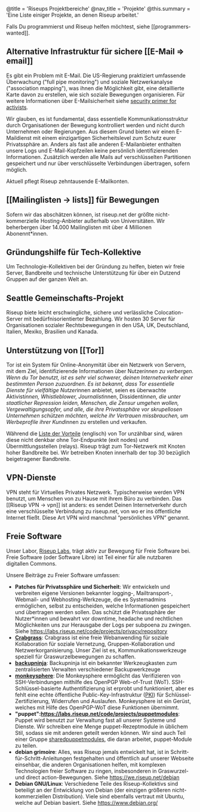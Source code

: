 @title = 'Riseups Projektbereiche'
@nav_title = 'Projekte'
@this.summary = 'Eine Liste einiger Projekte, an denen Riseup arbeitet.'

Falls Du programmierst und Riseup helfen möchtest, siehe [[programmers-wanted]].

## Alternative Infrastruktur für sichere [[E-Mail => email]]

Es gibt ein Problem mit E-Mail. Die US-Regierung praktiziert umfassende Überwachung ("full pipe monitoring") und soziale Netzwerkanalyse ("association mapping"), was ihnen die Möglichkeit gibt, eine detaillierte Karte davon zu erstellen, wie sich soziale Bewegungen organisieren. Für weitere Informationen über E-Mailsicherheit siehe [security primer for activists](https://web.archive.org/web/20160306044630/https://zine.riseup.net/).

Wir glauben, es ist fundamental, dass essentielle Kommunikationsstruktur durch Organisationen der Bewegung kontrolliert werden und nicht durch Unternehmen oder Regierungen. Aus diesem Grund bieten wir einen E-Maildienst mit einem einzigartigen Sicherheitslevel zum Schutz eurer Privatssphäre an. Anders als fast alle anderen E-Mailanbieter enthalten unsere Logs und E-Mail-Kopfzeilen keine persönlich identifizierenden Informationen. Zusätzlich werden alle Mails auf verschlüsselten Partitionen gespeichert und nur über verschlüsselte Verbindungen übertragen, sofern möglich.

Aktuell pflegt Riseup zehntausende E-Mailkonten.

## [[Mailinglisten -> lists]] für Bewegungen

Sofern wir das abschätzen können, ist riseup.net der größte nicht-kommerzielle Hosting-Anbieter außerhalb von Universitäten. Wir beherbergen über 14.000 Mailinglisten mit über 4 Millionen Abonennt*innen.

## Gründungshilfe für Tech-Kollektive

Um Technologie-Kollektiven bei der Gründung zu helfen, bieten wir freie Server, Bandbreite und technische Unterstützung für über ein Dutzend Gruppen auf der ganzen Welt an.

## Seattle Gemeinschafts-Projekt

Riseup biete leicht erschwingliche, sichere und verlässliche Colocation-Server mit bedürfnisorientierter Bezahlung. Wir hosten 30 Server für Organisationen sozialer Rechtsbewegungen in den USA, UK, Deutschland, Italien, Mexiko, Brasilien und Kanada.

## Unterstützung von [[Tor]]

Tor ist ein System für Online-Anonymität über ein Netzwerk von Servern, mit dem Ziel, identifizierende Informationen über Nutzer*innen zu verbergen. Wenn du Tor benutzt, ist es sehr viel schwerer, deinen Internetverkehr einer bestimmten Person zuzuordnen. Es ist bekannt, dass Tor essentielle Dienste für vielfältige Nutzer*innen anbietet, seien es überwachte Aktivist*innen, Whistleblower, Journalist*innen, Dissident*innen, die unter staatlicher Repression leiden, Menschen, die Zensur umgehen wollen, Vergewaltigungsopfer, und alle, die ihre Privatssphäre vor skrupellosen Unternehmen schützen möchten, welche ihr Vertrauen missbrauchen, um Werbeprofile ihrer Kund*innen zu erstellen und verkaufen.

Während die [Liste der Vorteile](https://www.torproject.org/about/torusers.html.en) (englisch) von Tor unzählbar sind, wären diese nicht denkbar ohne Tor-Endpunkte (exit nodes) und Übermittlungsstellen (relays). Riseup trägt zum Tor-Netzwerk mit Knoten hoher Bandbreite bei. Wir betreiben Knoten innerhalb der top 30 bezüglich beigetragener Bandbreite.

## VPN-Dienste

VPN steht für Virtuelles Privates Netzwerk. Typischerweise werden VPN benutzt, um Menschen von zu Hause mit ihrem Büro zu verbinden. Das [[Riseup VPN -> vpn]] ist anders: es sendet Deinen Internetverkehr durch eine verschlüsselte Verbindung zu riseup.net, von wo er ins öffentliche Internet fließt. Diese Art VPN wird manchmal “persönliches VPN” genannt.

## Freie Software

Unser Labor, [Riseup Labs](https://riseuplabs.org), trägt aktiv zur Bewegung für Freie Software bei. Freie Software (oder Software Libre) ist Teil einer für alle nutzbaren digitallen Commons.

Unsere Beiträge zu Freier Software umfassen:

* **Patches für Privatssphäre und Sicherheit**: Wir entwickeln und verbreiten eigene Versionen bekannter logging-, Mailtransport-, Webmail- und Webhosting-Werkzeuge, die es Systemadmins ermöglichen, selbst zu entscheiden, welche Informationen gespeichert und übertragen werden sollen. Das schützt die Privatssphäre der Nutzer*innen und bewahrt vor downtime, headache und rechtlichen Möglichkeiten uns zur Herausgabe der Logs per subpoena zu zwingen. Siehe https://labs.riseup.net/code/projects/privacy/repository
* **[Crabgrass](https://0xacab.org/riseuplabs/crabgrass)**: Crabgrass ist eine freie Webanwending für soziale Kollaboration für soziale Vernetzung, Gruppen-Kollaboration und Netzwerkorganisierung. Unser Ziel ist es, Kommunikationswerkzeuge speziell für Graswurzelbewegungen zu schaffen.
* **[backupninja](https://0xacab.org/riseuplabs/backupninja)**: Backupninja ist ein bekannter Werkzeugkasten zum zentralisierten Verwalten verschiedener Backupwerkzeuge
* **[monkeysphere](https://web.monkeysphere.info)**: Die Monkeysphere ermöglicht das Verifizieren von SSH-Verbindungen mithilfe des OpenPGP Web-of-Trust (WoT). SSH-Schlüssel-basierte Authentifizierung ist erprobt und funktioniert, aber es fehlt eine echte öffentliche Public-Key-Infrastruktur ([PKI](https://de.wikipedia.org/wiki/Public-Key-Infrastruktur)) für Schlüssel-Zertifizierung, Widerrufen und Auslaufen. Monkeysphere ist ein Gerüst, welches mit Hilfe des OpenPGP-WoT diese Funktionen übernimmt.
* **"puppet":https://labs.riseup.net/code/projects/puppetmodules**: Puppet wird benutzt zur Verwaltung fast all unserer Systeme und Dienste. Wir schreiben eine Menge puppet-Rezeptmodule in üblichem Stil, sodass sie mit anderen geteilt werden können. Wir sind auch Teil einer Gruppe [sharedpuppetmodules](https://labs.riseup.net/code/projects/sharedpuppetmodules), die daran arbeitet, puppet-Module zu teilen.
* **debian grimoire**: Alles, was Riseup jemals entwickelt hat, ist in Schritt-für-Schritt-Anleitungen festgehalten und öffentlich auf unserer Webseite einsehbar, die anderen Organisationen helfen, mit komplexen Technologien freier Software zu ringen, insbesonderen in Graswurzel- und direct action-Bewegungen. Siehe https://we.riseup.net/debian
* **Debian GNU/Linux**: Verschiedene Teile des Riseup-Kollektivs sind beteiligt an der Entwicklung von Debian (der einzigen größeren nicht-kommerziellen Distribution). Viele sind ebenfalls vertraut mit Ubuntu, welche auf Debian basiert. Siehe https://www.debian.org/
